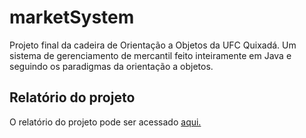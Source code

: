 # marketSystem
Projeto final da cadeira de Orientação a Objetos da UFC Quixadá. Um sistema de gerenciamento de mercantil feito inteiramente em Java e seguindo os paradigmas da orientação a objetos.

## Relatório do projeto
O relatório do projeto pode ser acessado 
<a href="https://docs.google.com/document/d/16IvPG3_uiXmiCXjr5OYtkpIPZhhwZ3qUBROUx_hdYxM/edit" target="_blank">
  aqui.
</a>

